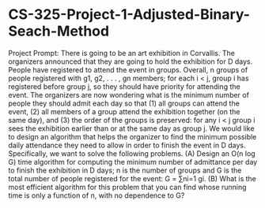 # CS-325-Project-1-Adjusted-Binary-Seach-Method

Project Prompt:
There is going to be an art exhibition in Corvallis. The organizers announced that they are
going to hold the exhibition for D days. People have registered to attend the event in groups.
Overall, n groups of people registered with g1, g2, . . . , gn members; for each i < j, group i has
registered before group j, so they should have priority for attending the event. The organizers are
now wondering what is the minimum number of people they should admit each day so that
(1) all groups can attend the event,
(2) all members of a group attend the exhibition together (on the same day), and
(3) the order of the groups is preserved: for any i < j group i sees the exhibition earlier than or
at the same day as group j.
We would like to design an algorithm that helps the organizer to find the minimum possible
daily attendance they need to allow in order to finish the event in D days. Specifically, we want to
solve the following problems.
(A) Design an O(n log G) time algorithm for computing the minimum number of admittance per
day to finish the exhibition in D days; n is the number of groups and G is the total number
of people registered for the event: G = ∑ni=1 gi.
(B) What is the most efficient algorithm for this problem that you can find whose running time
is only a function of n, with no dependence to G?
